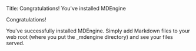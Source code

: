 Title: Congratulations! You've installed MDEngine

Congratulations!

You've successfully installed MDEngine. Simply add Markdown files to your web root (where you put the _mdengine directory) and see your files served.